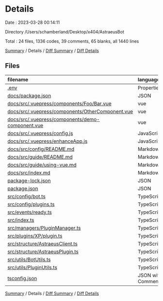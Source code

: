 # Details

Date : 2023-03-28 00:14:11

Directory /Users/schamberland/Desktop/x404/AstraeusBot

Total : 24 files,  1336 codes, 39 comments, 65 blanks, all 1440 lines

[Summary](results.md) / Details / [Diff Summary](diff.md) / [Diff Details](diff-details.md)

## Files
| filename | language | code | comment | blank | total |
| :--- | :--- | ---: | ---: | ---: | ---: |
| [.env](/.env) | Properties | 1 | 2 | 0 | 3 |
| [docs/package.json](/docs/package.json) | JSON | 19 | 0 | 1 | 20 |
| [docs/src/.vuepress/components/Foo/Bar.vue](/docs/src/.vuepress/components/Foo/Bar.vue) | vue | 14 | 0 | 2 | 16 |
| [docs/src/.vuepress/components/OtherComponent.vue](/docs/src/.vuepress/components/OtherComponent.vue) | vue | 3 | 0 | 1 | 4 |
| [docs/src/.vuepress/components/demo-component.vue](/docs/src/.vuepress/components/demo-component.vue) | vue | 14 | 0 | 2 | 16 |
| [docs/src/.vuepress/config.js](/docs/src/.vuepress/config.js) | JavaScript | 47 | 19 | 5 | 71 |
| [docs/src/.vuepress/enhanceApp.js](/docs/src/.vuepress/enhanceApp.js) | JavaScript | 7 | 6 | 2 | 15 |
| [docs/src/config/README.md](/docs/src/config/README.md) | Markdown | 10 | 0 | 6 | 16 |
| [docs/src/guide/README.md](/docs/src/guide/README.md) | Markdown | 3 | 0 | 3 | 6 |
| [docs/src/guide/using-vue.md](/docs/src/guide/using-vue.md) | Markdown | 5 | 0 | 5 | 10 |
| [docs/src/index.md](/docs/src/index.md) | Markdown | 15 | 0 | 1 | 16 |
| [package-lock.json](/package-lock.json) | JSON | 994 | 0 | 1 | 995 |
| [package.json](/package.json) | JSON | 19 | 0 | 1 | 20 |
| [src/config/bot.ts](/src/config/bot.ts) | TypeScript | 6 | 2 | 1 | 9 |
| [src/config/plugins.ts](/src/config/plugins.ts) | TypeScript | 3 | 0 | 0 | 3 |
| [src/events/ready.ts](/src/events/ready.ts) | TypeScript | 8 | 0 | 1 | 9 |
| [src/index.ts](/src/index.ts) | TypeScript | 12 | 2 | 4 | 18 |
| [src/managers/PluginManager.ts](/src/managers/PluginManager.ts) | TypeScript | 28 | 1 | 7 | 36 |
| [src/plugins/XP/plugin.ts](/src/plugins/XP/plugin.ts) | TypeScript | 9 | 0 | 4 | 13 |
| [src/structure/AstraeusClient.ts](/src/structure/AstraeusClient.ts) | TypeScript | 25 | 0 | 6 | 31 |
| [src/structure/AstraeusPlugin.ts](/src/structure/AstraeusPlugin.ts) | TypeScript | 53 | 7 | 9 | 69 |
| [src/utils/BotUtils.ts](/src/utils/BotUtils.ts) | TypeScript | 8 | 0 | 2 | 10 |
| [src/utils/PluginUtils.ts](/src/utils/PluginUtils.ts) | TypeScript | 0 | 0 | 1 | 1 |
| [tsconfig.json](/tsconfig.json) | JSON with Comments | 33 | 0 | 0 | 33 |

[Summary](results.md) / Details / [Diff Summary](diff.md) / [Diff Details](diff-details.md)